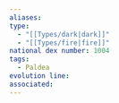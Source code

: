 ```yaml
---
aliases: 
type:
  - "[[Types/dark|dark]]"
  - "[[Types/fire|fire]]"
national dex number: 1004
tags:
  - Paldea
evolution line: 
associated:
---
```

